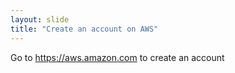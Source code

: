 ```yaml
---
layout: slide
title: "Create an account on AWS"
---
```

Go to https://aws.amazon.com to create an account

